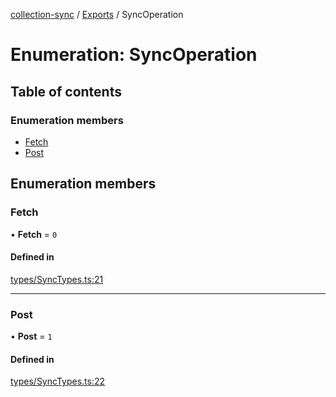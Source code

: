 [collection-sync](../README.md) / [Exports](../modules.md) / SyncOperation

# Enumeration: SyncOperation

## Table of contents

### Enumeration members

- [Fetch](SyncOperation.md#fetch)
- [Post](SyncOperation.md#post)

## Enumeration members

### Fetch

• **Fetch** = `0`

#### Defined in

[types/SyncTypes.ts:21](https://github.com/ChrisVilches/Collection-Sync/blob/0e9ed4a/src/types/SyncTypes.ts#L21)

___

### Post

• **Post** = `1`

#### Defined in

[types/SyncTypes.ts:22](https://github.com/ChrisVilches/Collection-Sync/blob/0e9ed4a/src/types/SyncTypes.ts#L22)
